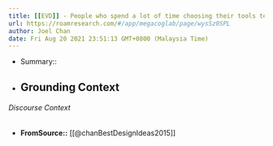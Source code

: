 ```yaml
---
title: [[EVD]] - People who spend a lot of time choosing their tools tend not to produce useful contributions - [[@chanBestDesignIdeas2015]]
url: https://roamresearch.com/#/app/megacoglab/page/wysSz0SPL
author: Joel Chan
date: Fri Aug 20 2021 23:51:13 GMT+0800 (Malaysia Time)
---
```


- Summary::
- ## **Grounding Context**

###### Discourse Context

- **FromSource::** [[@chanBestDesignIdeas2015]]

